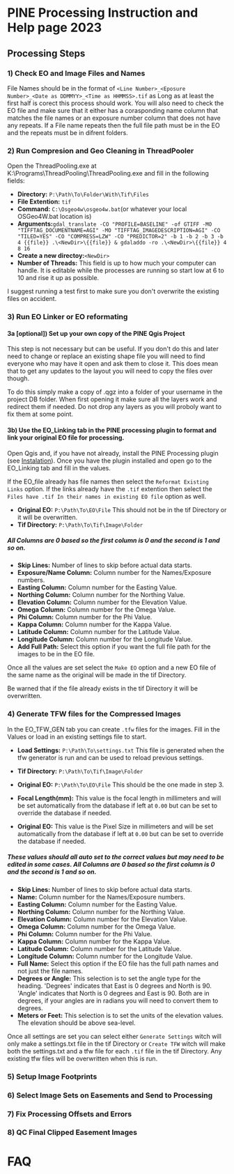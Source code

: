# PINE Processing Instruction and Help page 2023

## Processing Steps

### 1) Check EO and Image Files and Names

File Names should be in the format of `<Line Number>_<Eposure Number>_<Date as DDMMYY>_<Time as HHMMSS>.tif` as Long as at least the first half is corect this process should work. You will also need to check the EO file and make sure that it either has a corasponding name column that matches the file names or an exposure number column that does not have any repeats. If a File name repeats then the full file path must be in the EO and the repeats must be in difrent folders.

### 2) Run Compresion and Geo Cleaning in ThreadPooler

Open the ThreadPooling.exe at K:\\Programs\\ThreadPooling\\ThreadPooling.exe and fill in the following fields:

* **Directory:** `P:\Path\To\Folder\With\Tif\Files`
* **File Extention:** `tif`
* **Command:** `C:\Osgeo4w\osgeo4w.bat`(or whatever your local OSGeo4W.bat location is)
* **Arguments:**`gdal_translate -CO "PROFILE=BASELINE" -of GTIFF -MO "TIFFTAG_DOCUMENTNAME=AGI" -MO "TIFFTAG_IMAGEDESCRIPTION=AGI" -CO "TILED=YES" -CO "COMPRESS=LZW" -CO "PREDICTOR=2" -b 1 -b 2 -b 3 -b 4 {{file}} .\<NewDir>\{{file}} & gdaladdo -ro .\<NewDir>\{{file}} 4 8 16`
* **Create a new directoy:**`<NewDir>`
* **Number of Threads:** This field is up to how much your computer can handle. It is editable while the processes are running so start low at 6 to 10 and rise it up as possible.

I suggest running a test first to make sure you don't overwrite the existing files on accident.

### 3) Run EO Linker or EO reformating

#### 3a \[optional\]) Set up your own copy of the PINE Qgis Project

This step is not necessary but can be useful. If you don't do this and later need to change or replace an existing shape file you will need to find everyone who may have it open and ask them to close it. This does mean that to get any updates to the layout you will need to copy the files over though.

To do this simply make a copy of <To be Defined>.qgz into a folder of your username in the project DB folder. When first opening it make sure all the layers work and redirect them if needed. Do not drop any layers as you will proboly want to fix them at some point.

#### 3b) Use the EO_Linking tab in the PINE processing plugin to format and link your original EO file for processing.

Open Qgis and, if you have not already, install the PINE Processing plugin (see [Instalation](AGI_PINE_Proccessing_README.md#install)). Once you have the plugin installed and open go to the EO_Linking tab and fill in the values.

If the EO_file already has file names then select the `Reformat Existing Links` option. If the links already have the `.tif` extention then select the `Files have .tif In their names in existing EO file` option as well.

* **Original EO:** `P:\Path\To\EO\File` This should not be in the tif Directory or it will be overwritten.
* **Tif Directory:** `P:\Path\To\Tif\Image\Folder`

##### All Columns are 0 based so the first column is 0 and the second is 1 and so on.

* **Skip Lines:** Number of lines to skip before actual data starts.
* **Exposure/Name Column:** Column number for the Names/Exposure numbers.
* **Easting Column:** Column number for the Easting Value.
* **Northing Column:** Column number for the Northing Value.
* **Elevation Column:** Column number for the Elevation Value.
* **Omega Column:** Column number for the Omega Value.
* **Phi Column:** Column number for the Phi Value.
* **Kappa Column:** Column number for the Kappa Value.
* **Latitude Column:** Column number for the Latitude Value.
* **Longitude Column:** Column number for the Longitude Value.
* **Add Full Path:** Select this option if you want the full file path for the images to be in the EO file.

Once all the values are set select the `Make EO` option and a new EO file of the same name as the original will be made in the tif Directory.

Be warned that if the file already exists in the tif Directory it will be overwritten.

### 4) Generate TFW files for the Compressed Images

In the EO_TFW_GEN tab you can create `.tfw` files for the images. Fill in the Values or load in an existing settings file to start.

* **Load Settings:** `P:\Path\To\settings.txt` This file is generated when the tfw generator is run and can be used to reload previous settings.
* **Tif Directory:** `P:\Path\To\Tif\Image\Folder`
* **Original EO:** `P:\Path\To\EO\File` This should be the one made in step 3.

* **Focal Length(mm):** This value is the focal length in millimeters and will be set automatically from the database if left at `0.00` but can be set to override the database if needed.
* **Original EO:** This value is the Pixel Size in millimeters and will be set automatically from the database if left at `0.00` but can be set to override the database if needed.

##### These values should all auto set to the correct values but may need to be edited in some cases. All Columns are 0 based so the first column is 0 and the second is 1 and so on.

* **Skip Lines:** Number of lines to skip before actual data starts.
* **Name:** Column number for the Names/Exposure numbers.
* **Easting Column:** Column number for the Easting Value.
* **Northing Column:** Column number for the Northing Value.
* **Elevation Column:** Column number for the Elevation Value.
* **Omega Column:** Column number for the Omega Value.
* **Phi Column:** Column number for the Phi Value.
* **Kappa Column:** Column number for the Kappa Value.
* **Latitude Column:** Column number for the Latitude Value.
* **Longitude Column:** Column number for the Longitude Value.
* **Full Name:** Select this option if the EO file has the full path names and not just the file names.
* **Degrees or Angle:** This selection is to set the angle type for the heading. 'Degrees' indicates that East is 0 degrees and North is 90. 'Angle' indicates that North is 0 degrees and East is 90. Both are in degrees, if your angles are in radians you will need to convert them to degrees.
* **Meters or Feet:** This selection is to set the units of the elevation values. The elevation should be above sea-level.

Once all settings are set you can select either `Generate Settings` witch will only make a settings.txt file in the tif Directory or `Create TFW` witch will make both the settings.txt and a tfw file for each `.tif` file in the tif Directory. Any existing tfw files will be overwritten when this is run.

### 5) Setup Image Footprints

### 6) Select Image Sets on Easements and Send to Processing

### 7) Fix Processing Offsets and Errors

### 8) QC Final Clipped Easement Images

# FAQ

